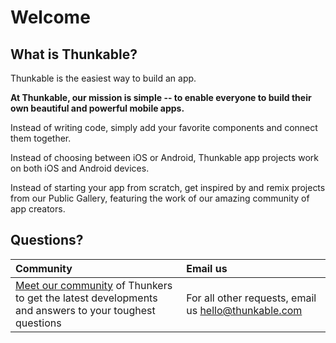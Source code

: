# Welcome

## What is Thunkable?

Thunkable is the easiest way to build an app. 

**At Thunkable, our mission is simple -- to enable everyone to build their own beautiful and powerful mobile apps.**

Instead of writing code, simply add your favorite components and connect them together. 

Instead of choosing between iOS or Android, Thunkable app projects work on both iOS and Android devices. 

Instead of starting your app from scratch, get inspired by and remix projects from our Public Gallery, featuring the work of our amazing community of app creators.

## Questions?

| Community | Email us |
| :--- | :--- |
| [Meet our community](https://community.thunkable.com/) of Thunkers to get the latest developments and answers to your toughest questions | For all other requests, email us [hello@thunkable.com](mailto:hello@thunkable.com)  |



